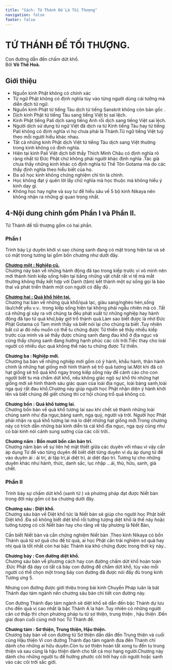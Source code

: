 ```yaml
---
title: "Sách: Tứ Thánh Đế Là Tối Thượng"
navigation: false
footer: false
---
```


# TỨ THÁNH ĐẾ TỐI THƯỢNG.

Con đường dẫn đến chấm dứt khổ.  
Bởi **Võ Thế Hoà.**

## Giới thiệu

- Nguồn kinh Phật không có chính xác
- Từ ngữ Phật không có định nghĩa tùy vào từng người dùng cái tưởng mà diễn dịch từ ngữ.
- Nguồn kinh Phật từ tiếng Tàu dịch từ tiếng Sanskrit không còn bản gốc .
- Dịch kinh Phật từ tiếng Tàu sang tiếng Việt bị sai lệch.
- Kinh Phật tiếng Pali dịch sang tiếng Anh rồi dịch sang tiếng Việt sai lệch.
- Người dịch sử dụng từ ngữ Việt đã dịch ra từ Kinh tiếng Tàu hay từ tiếng Pali không có định nghĩa vì họ chưa phải là Thánh.Từ ngữ tiếng Việt tuỳ theo mỗi người hiểu khác nhau.
- Tất cả những kinh Phật dịch Việt từ tiếng Tàu dịch sang Việt thường trong kinh không có định nghĩa.
- Hiện tại kinh Pali Việt dịch bởi thầy Thích Minh Châu có định nghĩa rõ ràng nhất từ Đức Phật chứ không phải người khác định nghĩa .Tác giả chưa thấy những kinh khác có định nghĩa từ Thế Tôn Gotama mà do các thầy định nghĩa theo hiểu biết của họ.
- Đa số học kinh không chứng nghiệm chỉ tin là chính.
- Học không đạt ý quên lời lấy chữ nghĩa mà học thuộc mà không hiểu ý kinh dạy gì.
- Không học hay nghe và suy tư để hiểu sâu về 5 bộ kinh Nikaya nên không nhận ra những gì quan trọng nhất.

## 4-Nội dung chính gồm Phần I và Phần II.

Tứ Thánh đế tối thượng gồm có hai phần.

### Phần I

Trình bày Lý duyên khởi vì sao chúng sanh đang có mặt trong hiện tai và sẽ có mặt trong tương lai gồm bốn chương như dưới đây.

[**Chương một : Nghiệp cũ.**](/sach4td-c1)  
Chương này bàn về những hành động đã tạo trong kiếp trước vi vô minh nên mới thành hình kiếp sống hiện tại bằng những vật chất rất vi tế mà mắt thường không thấy kết hợp với Danh (tâm) kết thành một sự sống gọi là bào thai và phát triển thành một con người có đầy đủ .

[**Chương hai : Quả khổ hiện tại.**](/sach4td-c2)  
Chương hai bàn về những quả khổ/quả lạc, giàu sang/nghèo hèn,sống lâu/chết yểu v.v.. trong kiếp sống hiện tại không phải ngẫu nhiên mà có .Tất cả những gì xảy ra với chúng ta đều phát xuất từ những nghiệp hay hành động đã tạo từ quá khứ,bây giờ trổ thành quả.Làm sao biết được là nhờ Đức Phật Gotama có Tam minh thấy và biết nói lại cho chúng ta biết .Tuy nhiên bất cứ ai đó nếu muốn có thể tu chứng được Tứ thiền sẽ thấy nhiều kiếp trước của mình và sẽ thấy được chúng sanh đang đau khổ ở địa ngục và cũng thấy chúng sanh đang hưởng hạnh phúc các cõi trời.Tiếc thay cho loài người có nhiều dục quá không thể nào tu chứng được Tứ thiền.

**Chương ba : Nghiệp mới.**  
Chương ba bàn về những nghiệp mới gồm có ý hành, khẩu hành, thân hành chính là những hạt giống mới hình thành sẽ trổ quả tương lai.Một khi đã có hạt giống sẽ trổ quả khổ ngay trong kiếp sống này để cảnh cáo cho con người biết tu mà chấm dứt khổ, nếu không giác ngộ sự khổ thì những hạt giống mới sẽ hình thành sáu giác quan của loài địa ngục, loài bàng sanh,loài ngạ quỷ rất đau khổ.Chương này giúp người học Phật nhận diện ý hành khởi lên và biết chúng để giết chúng thì cơ hội chúng trổ quả không có.

**Chương bốn : Quả khổ tương lai.**  
Chương bốn bàn về quả khổ tương lai sau khi chết sẽ thành những loài chúng sanh như địa ngục,bàng sanh, ngạ quỷ, người và trời. Người học Phật phải nhận ra quả khổ tương lai mà lo diệt những hạt giống mới.Trong chương này có trích dẫn những bài kinh diễn tả cái khổ địa ngục, ngạ quỷ cũng như có bài kinh nói cảnh sung sướng của các cõi trời..

**Chương năm : Bốn mươi bốn căn bản trí.**  
Chương năm bàn về sự liên hệ mật thiết giữa các duyên với nhau vì vậy cần áp dụng Tứ đế vào từng duyên để biết diệt từng duyên ví dụ áp dụng tứ đế vào duyên ái : ái trí, ái tập trí,ái diệt trí, ái diệt đạo trí. Tương tự cho những duyên khác như hành, thức, danh sắc, lục nhập ...ái, thủ, hữu, sanh, già chết.

### Phần II

Trình bày sự chấm dứt khổ (sanh tử ) và phương pháp đạt được Niết bàn trong đời này gồm có ba chương dưới đây.

**Chương sáu : Diệt khổ.**   
Chương sáu bàn về Diệt khổ tức là Niết bàn sẽ giúp cho người học Phật biết Diệt khổ .Đa số không biết diệt khổ rồi tưởng tượng diệt khổ là thế này hoặc tưởng tượng có cõi Niết bàn hay cho rằng về tây phương là Niết Bàn,

Cần biết Niết bàn và cần chứng nghiệm Niết bàn .Theo kinh Nikaya có bốn Thánh quả từ sơ quả cho đế tứ quả, ai học Phật cần trải nghiệm sơ quả hay nhị quả là tốt nhất còn hai bậc Thánh kia khó chứng được trong thời kỳ này..

**Chương bảy : Con đường diệt khổ.**  
Chương sáu bàn về phương cách hay con đường chấm dứt khổ hoàn toàn .Đức Phật đã dạy có tất cả bảy con đường để chấm dứt khổ, tùy vào mỗi người có thể chọn một trong bảy con đường đã được nói đầy đủ trong kinh Tương ưng 5.

Nhưng con đường được giới thiệu trong bài kinh Chuyển Pháp luân là bát Thánh đạo tám ngành nên chương sáu bàn chi tiết con đường này.

Con đường Thánh đạo tám ngành sẽ diệt khổ sẽ dẫn đến bậc Thánh dự lưu cho đến quả vị cao nhất là bậc Thánh A la hán .Tuy nhiên có những người căn cơ thấp thì chọn phương pháp tu từ sơ thiện, trung thiện , hậu thiện .Đến giai đoạn cuối cùng mới học Tứ Thánh đế.

**Chương tám : Sơ thiện, Trung thiện, Hậu thiện.**  
Chương bảy bàn về con đường từ Sơ thiện dần dần đến Trung thiện và cuối cùng Hậu thiện Vì con đường Thánh đạo tám ngành đưa đến Thánh chỉ dành cho những ai hữu duyên.Còn tu sơ thiện hoàn tất xong tu đến tu trung thiện và sau cùng là hậu thiện dành cho tất cả mọi hạng người.Chương này dành cho những người tu để hưởng phước cõi trời hay cõi người hoặc sanh vào các cõi trời sắc giới.
